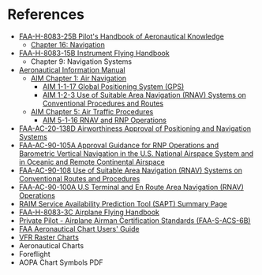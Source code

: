 # References

* [FAA-H-8083-25B Pilot's Handbook of Aeronautical Knowledge](https://www.faa.gov/regulations_policies/handbooks_manuals/aviation/phak)
  * [Chapter 16: Navigation](https://www.faa.gov/sites/faa.gov/files/regulations_policies/handbooks_manuals/aviation/phak/18_phak_ch16.pdf)
* [FAA-H-8083-15B Instrument Flying Handbook](https://www.faa.gov/sites/faa.gov/files/regulations_policies/handbooks_manuals/aviation/FAA-H-8083-15B.pdf)
  * Chapter 9: Navigation Systems
* [Aeronautical Information Manual](https://www.faa.gov/air_traffic/publications/atpubs/aim_html/)
  * [AIM Chapter 1: Air Navigation](https://www.faa.gov/air_traffic/publications/atpubs/aim_html/chap_1.html)
    * [AIM 1-1-17 Global Positioning System (GPS)](https://www.faa.gov/air_traffic/publications/atpubs/aim_html/chap1_section_1.html#$paragraph1-1-17)
    * [AIM 1-2-3 Use of Suitable Area Navigation (RNAV) Systems on Conventional Procedures and Routes](https://www.faa.gov/air_traffic/publications/atpubs/aim_html/chap1_section_2.html#$paragraph1-2-3)
  * [AIM Chapter 5: Air Traffic Procedures](https://www.faa.gov/air_traffic/publications/atpubs/aim_html/chap_5.html)
    * [AIM 5-1-16 RNAV and RNP Operations](https://www.faa.gov/air_traffic/publications/atpubs/aim_html/chap5_section_1.html#$paragraph5-1-16)
* [FAA-AC-20-138D Airworthiness Approval of Positioning and Navigation Systems](https://www.faa.gov/documentLibrary/media/Advisory_Circular/AC_20-138D_with_Change_1__2.pdf)
* [FAA-AC-90-105A Approval Guidance for RNP Operations and Barometric Vertical Navigation in the U.S. National Airspace System and in Oceanic and Remote Continental Airspace](https://www.faa.gov/documentLibrary/media/Advisory_Circular/AC_90-105A_Ed_Update_2.pdf)
* [FAA-AC-90-108 Use of Suitable Area Navigation (RNAV) Systems on Conventional Routes and Procedures](https://www.faa.gov/documentLibrary/media/Advisory_Circular/AC_90-108_CHG_1.pdf)
* [FAA-AC-90-100A U.S Terminal and En Route Area Navigation (RNAV) Operations](https://www.faa.gov/regulations_policies/advisory_circulars/index.cfm/go/document.information/documentID/73482)
* [RAIM Service Availability Prediction Tool (SAPT) Summary Page](https://sapt.faa.gov/default.php)
* [FAA-H-8083-3C Airplane Flying Handbook](https://www.faa.gov/regulations_policies/handbooks_manuals/aviation/airplane_handbook)
* [Private Pilot - Airplane Airman Certification Standards (FAA-S-ACS-6B)](https://www.faa.gov/training_testing/testing/acs/media/private_airplane_acs_change_1.pdf)
* [FAA Aeronautical Chart Users' Guide](https://www.faa.gov/air_traffic/flight_info/aeronav/digital_products/aero_guide/)
* [VFR Raster Charts](https://www.faa.gov/air_traffic/flight_info/aeronav/digital_products/vfr/)
* Aeronautical Charts
* Foreflight
* AOPA Chart Symbols PDF
